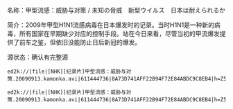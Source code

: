 名称：甲型流感：威胁与对策 / 未知の脅威　新型ウイルス　日本は耐えられるか

简介：2009年甲型H1N1流感病毒在日本爆发时的记录。当时H1N1是一种新的病毒，所有国家在早期缺少对应的控制手段。站在今日来看，尽管当初的甲流爆发提供了前车之鉴，但依旧没能防止日后新冠的爆发。

源状态：确认有完整源

```
ed2k://|file|[NHK][纪录片]甲型流感：威胁与对策.20090913.kamonka.avi|611444736|8A73D741AFF22B94F72E84ABDC9C8EB4|h=Z5GYAFYNAYX5OR3IKSVLMEHF3KCNUPRG|/

ed2k://|file|[NHK][纪录片]甲型流感：威胁与对策.20090913.kamonka.avi|611444736|8A73D741AFF22B94F72E84ABDC9C8EB4|h=Z5GYAFYNAYX5OR3IKSVLMEHF3KCNUPRG|/
```
